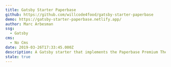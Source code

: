 ```yaml
---
title: Gatsby Starter Paperbase
github: https://github.com/willcode4food/gatsby-starter-paperbase
demo: https://gatsby-starter-paperbase.netlify.app/
author: Marc Arbesman
ssg:
  - Gatsby
cms:
  - No Cms
date: 2019-03-26T17:33:45.000Z
description: A Gatsby starter that implements the Paperbase Premium Theme from Material UI
stale: true
---
```

